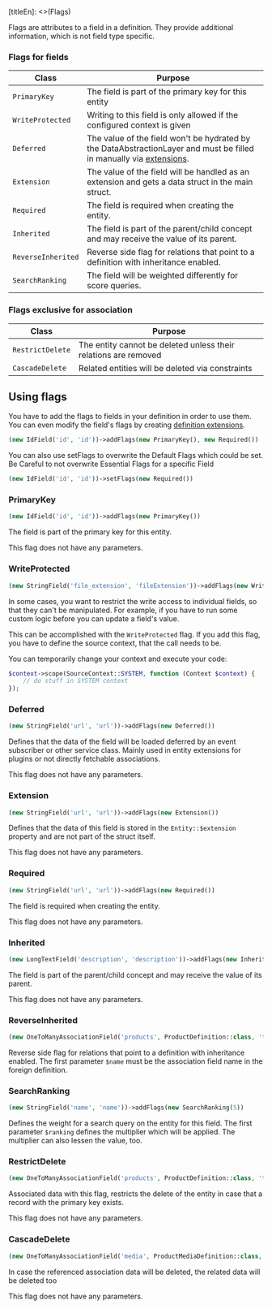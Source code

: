 [titleEn]: <>(Flags)

Flags are attributes to a field in a definition. They provide additional information, which is not field type specific.

### Flags for fields

| Class | Purpose |
|---|---|
| `PrimaryKey` | The field is part of the primary key for this entity |
| `WriteProtected` | Writing to this field is only allowed if the configured context is given |
| `Deferred` | The value of the field won't be hydrated by the DataAbstractionLayer and must be filled in manually via [extensions](./060-extensions.md). |
| `Extension` | The value of the field will be handled as an extension and gets a data struct in the main struct. |
| `Required` | The field is required when creating the entity. |
| `Inherited` | The field is part of the parent/child concept and may receive the value of its parent. |
| `ReverseInherited` | Reverse side flag for relations that point to a definition with inheritance enabled. |
| `SearchRanking` | The field will be weighted differently for score queries. |

### Flags exclusive for association

| Class | Purpose |
|---|---|
| `RestrictDelete` | The entity cannot be deleted unless their relations are removed |
| `CascadeDelete` | Related entities will be deleted via constraints |

## Using flags

You have to add the flags to fields in your definition in order to use them. You can even modify the field's flags by creating [definition extensions](./060-extensions.md).

```php
(new IdField('id', 'id'))->addFlags(new PrimaryKey(), new Required())
```

You can also use setFlags to overwrite the Default Flags which could be set.
Be Careful to not overwrite Essential Flags for a specific Field

```php
(new IdField('id', 'id'))->setFlags(new Required())
```

### PrimaryKey

```php
(new IdField('id', 'id'))->addFlags(new PrimaryKey())
```

The field is part of the primary key for this entity.

This flag does not have any parameters.

### WriteProtected

```php
(new StringField('file_extension', 'fileExtension'))->addFlags(new WriteProtected(SourceContext::SYSTEM))
```

In some cases, you want to restrict the write access to individual fields, so that they can't be manipulated. For example, if you have to
run some custom logic before you can update a field's value.

This can be accomplished with the `WriteProtected` flag. If you add this flag, you have to define the source context, that the call needs to be.

You can temporarily change your context and execute your code:

```php
$context->scope(SourceContext::SYSTEM, function (Context $context) {
    // do stuff in SYSTEM context
});
```

### Deferred

```php
(new StringField('url', 'url'))->addFlags(new Deferred())
```

Defines that the data of the field will be loaded deferred by an event subscriber or other service class.
Mainly used in entity extensions for plugins or not directly fetchable associations.

This flag does not have any parameters.

### Extension

```php
(new StringField('url', 'url'))->addFlags(new Extension())
```

Defines that the data of this field is stored in the `Entity::$extension` property and are not part of the struct itself.

This flag does not have any parameters.

### Required

```php
(new StringField('url', 'url'))->addFlags(new Required())
```

The field is required when creating the entity.

This flag does not have any parameters.

### Inherited

```php
(new LongTextField('description', 'description'))->addFlags(new Inherited())
```

The field is part of the parent/child concept and may receive the value of its parent.

This flag does not have any parameters.

### ReverseInherited

```php
(new OneToManyAssociationField('products', ProductDefinition::class, 'tax_id', false))->addFlags(new ReverseInherited('tax'))
```

Reverse side flag for relations that point to a definition with inheritance enabled. The first parameter `$name` must be the association field name
in the foreign definition.

### SearchRanking

```php
(new StringField('name', 'name'))->addFlags(new SearchRanking(5))
```

Defines the weight for a search query on the entity for this field. The first parameter `$ranking` defines the multiplier which will be applied.
The multiplier can also lessen the value, too.

### RestrictDelete

```php
(new OneToManyAssociationField('products', ProductDefinition::class, 'tax_id', false))->addFlags(new RestrictDelete())
```

Associated data with this flag, restricts the delete of the entity in case that a record with the primary key exists.

This flag does not have any parameters.

### CascadeDelete

```php
(new OneToManyAssociationField('media', ProductMediaDefinition::class, 'product_id', false))->addFlags(new CascadeDelete())
```

In case the referenced association data will be deleted, the related data will be deleted too

This flag does not have any parameters.
